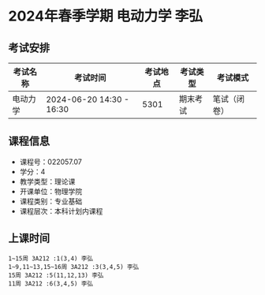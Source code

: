# 2024年春季学期 电动力学 李弘




## 考试安排

| 考试名称 | 考试时间 | 考试地点 | 考试类型 | 考试模式 |
| -------- | -------- | -------- | -------- | -------- |
| 电动力学 | 2024-06-20 14:30 - 16:30 | 5301 | 期末考试 | 笔试（闭卷） |





## 课程信息

- 课程号：022057.07
- 学分：4
- 教学类型：理论课
- 开课单位：物理学院
- 课程类别：专业基础
- 课程层次：本科计划内课程

## 上课时间

```
1~15周 3A212 :1(3,4) 李弘
1~9,11~13,15~16周 3A212 :3(3,4,5) 李弘
15周 3A212 :5(11,12,13) 李弘
11周 3A212 :6(3,4,5) 李弘
```

